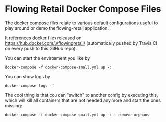 # Flowing Retail Docker Compose Files

The docker compose files relate to various default configurations useful to play around or demo the flowing-retail application. 

It references docker files released on https://hub.docker.com/u/flowingretail/ (automatically pushed by Travis CI on every push to this GitHub repo).

You can start the environment you like by

```
docker-compose -f docker-compose-small.yml up -d
```

You can show logs by

```
docker-compose logs -f
```

The cool thing is that cou can "switch" to another config by executing this, which will kill all containers that are not needed any more and start the ones missing:

```
docker-compose -f docker-compose-small.yml up -d --remove-orphans
```




